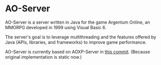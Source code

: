 # AO-Server
AO-Server is a server written in Java for the game Argentum Online, an MMORPG developed in 1999 using Visual Basic 6.

The server's goal is to leverage multithreading and the features offered by Java (APIs, libraries, and frameworks) to improve game performance.

AO-Server is currently based on AOXP-Server in <a target="_blank" href="https://github.com/aoxp/AOXP-Server/commit/daa8d10b83b762a0072dd022e99fdfab1c57bb6b">this commit</a>. (Because original implementation is static now.)
